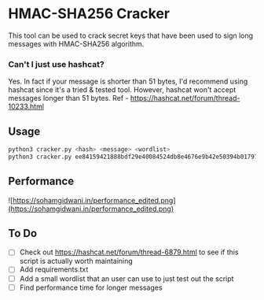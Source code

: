 # HMAC-SHA256 Cracker

This tool can be used to crack secret keys that have been used to sign long messages with HMAC-SHA256 algorithm.

### Can't I just use hashcat?
Yes. In fact if your message is shorter than 51 bytes, I'd recommend using hashcat since it's a tried & tested tool. However, hashcat won't accept messages longer than 51 bytes.
Ref - https://hashcat.net/forum/thread-10233.html

## Usage
```sh
python3 cracker.py <hash> <message> <wordlist>
python3 cracker.py ee84159421888bdf29e40084524db8e4676e9b42e50394b017976df72e1f1460 "This is a super long message that will be rejected by hashcat because it is way too long." /usr/share/seclists/Passwords/xato-net-10-million-passwords-1000.txt
```

## Performance
![https://sohamgidwani.in/performance_edited.png](https://sohamgidwani.in/performance_edited.png)

## To Do
- [ ] Check out https://hashcat.net/forum/thread-6879.html to see if this script is actually worth maintaining
- [ ] Add requirements.txt
- [ ] Add a small wordlist that an user can use to just test out the script
- [ ] Find performance time for longer messages

